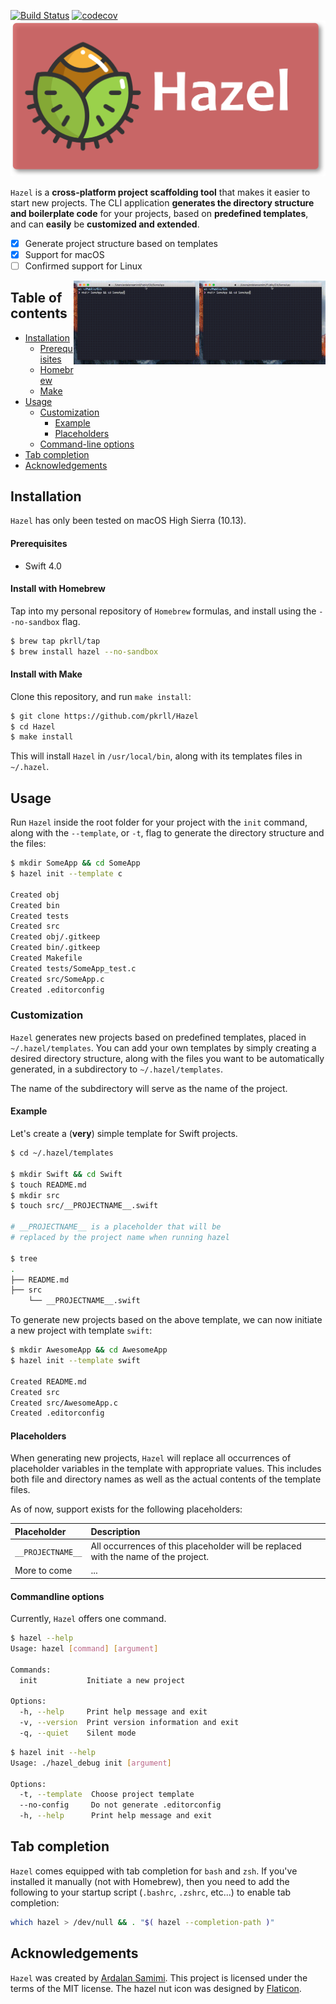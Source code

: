 [![Build Status](https://travis-ci.org/pkrll/Hazel.svg?branch=master)](https://travis-ci.org/pkrll/Hazel)
[![codecov](https://codecov.io/gh/pkrll/Hazel/branch/master/graph/badge.svg)](https://codecov.io/gh/pkrll/Hazel)
<img src=".assets/hazel.png" data-canonical-src=".assets/hazel.png" />

``Hazel`` is a **cross-platform project scaffolding tool** that makes it easier to start new projects. The CLI application **generates the directory structure and boilerplate code** for your projects, based on **predefined templates**, and can **easily** be **customized and extended**.

- [x] Generate project structure based on templates
- [x] Support for macOS
- [ ] Confirmed support for Linux

<img src=".assets/hazel.gif" width="40%" align="right">

<img src=".assets/hazel.gif" width="40%" align="right">

## Table of contents

* [Installation](#installation)
	* [Prerequisites](#prerequisites)
	* [Homebrew](#install-with-homebrew)
	* [Make](#install-with-make)
* [Usage](#usage)
	* [Customization](#customization)
		* [Example](#example)
		* [Placeholders](#placeholders)
	* [Command-line options](#command-line-options)
* [Tab completion](#tab-completion)
* [Acknowledgements](#acknowledgements)

## Installation

``Hazel`` has only been tested on macOS High Sierra (10.13).

#### Prerequisites

* Swift 4.0

#### Install with Homebrew

Tap into my personal repository of ``Homebrew`` formulas, and install using the ``--no-sandbox`` flag.

```bash
$ brew tap pkrll/tap
$ brew install hazel --no-sandbox
```

#### Install with Make

Clone this repository, and run ``make install``:

```bash
$ git clone https://github.com/pkrll/Hazel
$ cd Hazel
$ make install
```

This will install ``Hazel`` in ``/usr/local/bin``, along with its templates files in ``~/.hazel``.

## Usage

Run ``Hazel`` inside the root folder for your project with the ``init`` command, along with the ``--template``, or ``-t``, flag to generate the directory structure and the files:

```bash
$ mkdir SomeApp && cd SomeApp
$ hazel init --template c

Created obj
Created bin
Created tests
Created src
Created obj/.gitkeep
Created bin/.gitkeep
Created Makefile
Created tests/SomeApp_test.c
Created src/SomeApp.c
Created .editorconfig
```

### Customization

``Hazel`` generates new projects based on predefined templates, placed in ``~/.hazel/templates``. You can add your own templates by simply creating a desired directory structure, along with the files you want to be automatically generated, in a subdirectory to ``~/.hazel/templates``.

The name of the subdirectory will serve as the name of the project.

#### Example

Let's create a (**very**) simple template for Swift projects.

```bash
$ cd ~/.hazel/templates

$ mkdir Swift && cd Swift
$ touch README.md
$ mkdir src
$ touch src/__PROJECTNAME__.swift

# __PROJECTNAME__ is a placeholder that will be
# replaced by the project name when running hazel

$ tree
.
├── README.md
├── src
    └── __PROJECTNAME__.swift
```

To generate new projects based on the above template, we can now initiate a new project with template ``swift``:

```bash
$ mkdir AwesomeApp && cd AwesomeApp
$ hazel init --template swift

Created README.md
Created src
Created src/AwesomeApp.c
Created .editorconfig
```

#### Placeholders

When generating new projects, ``Hazel`` will replace all occurrences of placeholder variables in the template with appropriate values. This includes both file and directory names as well as the actual contents of the template files.

As of now, support exists for the following placeholders:

| Placeholder | Description |
| :------------- | :------------- |
| ``__PROJECTNAME__`` | All occurrences of this placeholder will be replaced with the name of the project.       |
| More to come | ... |

#### Commandline options

Currently, ``Hazel`` offers one command.

```bash
$ hazel --help
Usage: hazel [command] [argument]

Commands:
  init           Initiate a new project

Options:
  -h, --help     Print help message and exit
  -v, --version  Print version information and exit
  -q, --quiet    Silent mode
```
```bash
$ hazel init --help
Usage: ./hazel_debug init [argument]

Options:
  -t, --template  Choose project template
  --no-config     Do not generate .editorconfig
  -h, --help      Print help message and exit

```

## Tab completion

``Hazel`` comes equipped with tab completion for ``bash`` and ``zsh``. If you've installed it manually (not with Homebrew), then you need to add the following to your startup script (``.bashrc``, ``.zshrc``, etc...) to enable tab completion:

```bash
which hazel > /dev/null && . "$( hazel --completion-path )"
```

## Acknowledgements

``Hazel`` was created by [Ardalan Samimi](https://github.com/pkrll). This project is licensed under the terms of the MIT license. The hazel nut icon was designed by [Flaticon](https://www.flaticon.com).
